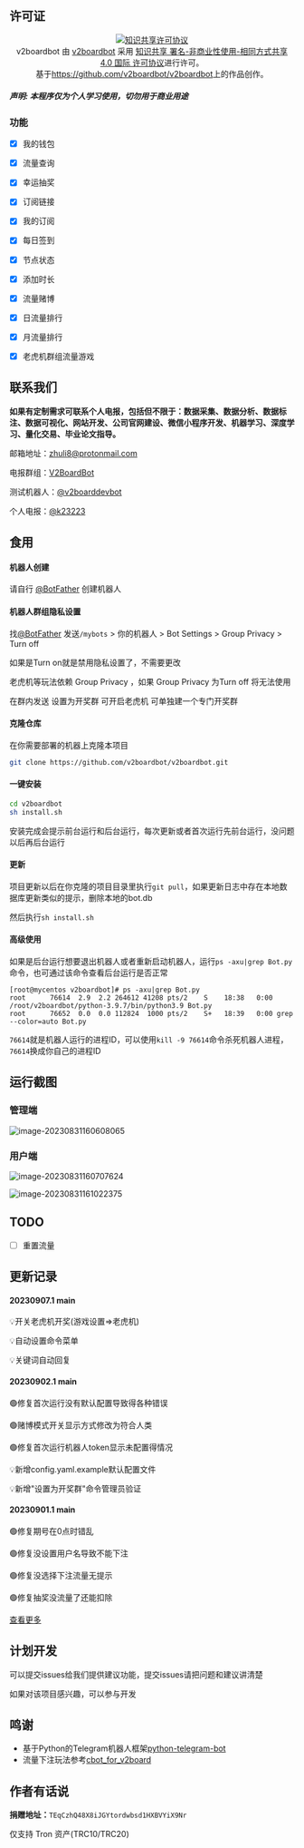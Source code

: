 ## 许可证

<p align="center">
<a rel="license" href="http://creativecommons.org/licenses/by-nc-sa/4.0/"><img alt="知识共享许可协议" style="border-width:0" src="https://i.creativecommons.org/l/by-nc-sa/4.0/88x31.png" /></a><br /><span xmlns:dct="http://purl.org/dc/terms/" property="dct:title">v2boardbot</span> 由 <a xmlns:cc="http://creativecommons.org/ns#" href="https://github.com/v2boardbot/v2boardbot" property="cc:attributionName" rel="cc:attributionURL">v2boardbot</a> 采用 <a rel="license" href="http://creativecommons.org/licenses/by-nc-sa/4.0/">知识共享 署名-非商业性使用-相同方式共享 4.0 国际 许可协议</a>进行许可。<br />基于<a xmlns:dct="http://purl.org/dc/terms/" href="https://github.com/v2boardbot/v2boardbot" rel="dct:source">https://github.com/v2boardbot/v2boardbot</a>上的作品创作。
</p>


##### 声明: 本程序仅为个人学习使用，切勿用于商业用途



### 功能

- [x] 我的钱包
- [x] 流量查询
- [x] 幸运抽奖
- [x] 订阅链接
- [x] 我的订阅
- [x] 每日签到
- [x] 节点状态
- [x] 添加时长
- [x] 流量赌博
- [x] 日流量排行
- [x] 月流量排行
- [x] 老虎机群组流量游戏



## 联系我们

​		**如果有定制需求可联系个人电报，包括但不限于：数据采集、数据分析、数据标注、数据可视化、网站开发、公司官网建设、微信小程序开发、机器学习、深度学习、量化交易、毕业论文指导。**

邮箱地址：[zhuli8@protonmail.com](zhuli8@protonmail.com)

电报群组：[V2BoardBot](https://t.me/+LxVTX8H1Ca1mNDY1)

测试机器人：[@v2boarddevbot](https://t.me/v2boarddevbot)

个人电报：[@k23223](https://t.me/k23223)



## 食用

#### 机器人创建

请自行 [@BotFather](https://t.me/BotFather) 创建机器人

#### 机器人群组隐私设置

找[@BotFather](https://t.me/BotFather) 发送`/mybots` > 你的机器人 > Bot Settings > Group Privacy > Turn off

如果是Turn on就是禁用隐私设置了，不需要更改

老虎机等玩法依赖 Group Privacy ，如果 Group Privacy 为Turn off 将无法使用

在群内发送 设置为开奖群 可开启老虎机 可单独建一个专门开奖群

#### 克隆仓库

在你需要部署的机器上克隆本项目

```bash
git clone https://github.com/v2boardbot/v2boardbot.git
```

#### 一键安装

```bash
cd v2boardbot
sh install.sh
```

安装完成会提示前台运行和后台运行，每次更新或者首次运行先前台运行，没问题以后再后台运行

#### 更新

项目更新以后在你克隆的项目目录里执行`git pull`，如果更新日志中存在本地数据库更新类似的提示，删除本地的bot.db

然后执行`sh install.sh`

#### 高级使用

如果是后台运行想要退出机器人或者重新启动机器人，运行`ps -axu|grep Bot.py`命令，也可通过该命令查看后台运行是否正常

```
[root@mycentos v2boardbot]# ps -axu|grep Bot.py
root      76614  2.9  2.2 264612 41208 pts/2    S    18:38   0:00 /root/v2boardbot/python-3.9.7/bin/python3.9 Bot.py
root      76652  0.0  0.0 112824  1000 pts/2    S+   18:39   0:00 grep --color=auto Bot.py
```

`76614`就是机器人运行的进程ID，可以使用`kill -9 76614`命令杀死机器人进程，`76614`换成你自己的进程ID

## 运行截图

### 管理端

![image-20230831160608065](images/image-20230831160608065.png)

### 用户端

![image-20230831160707624](images/image-20230831160707624.png)

![image-20230831161022375](images/image-20230831161022375.png)

## TODO

- [ ] 重置流量

## 更新记录

#### 20230907.1 main

💡开关老虎机开奖(游戏设置=>老虎机)

💡自动设置命令菜单

💡关键词自动回复

#### 20230902.1 main

🟢修复首次运行没有默认配置导致得各种错误

🟢赌博模式开关显示方式修改为符合人类

🟢修复首次运行机器人token显示未配置得情况

💡新增config.yaml.example默认配置文件

💡新增"设置为开奖群"命令管理员验证

#### 20230901.1 main

🟢修复期号在0点时错乱

🟢修复没设置用户名导致不能下注

🟢修复没选择下注流量无提示

🟢修复抽奖没流量了还能扣除

[查看更多](version.md)

## 计划开发

可以提交issues给我们提供建议功能，提交issues请把问题和建议讲清楚

如果对该项目感兴趣，可以参与开发



## 鸣谢
- 基于Python的Telegram机器人框架[python-telegram-bot](https://github.com/python-telegram-bot/python-telegram-bot)
- 流量下注玩法参考[cbot_for_v2board](https://github.com/caoyyds/cbot_for_v2board)

## 作者有话说

**捐赠地址：**`TEqCzhQ48X8iJGYtordwbsd1HXBVYiX9Nr`

仅支持 Tron 资产(TRC10/TRC20)
